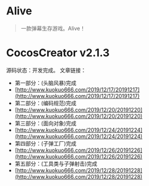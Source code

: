# Alive
> 一款弹幕生存游戏。Alive！
# CocosCreator v2.1.3
源码状态：开发完成。
文章链接：
- 第一部分：(头脑风暴)完成
- [http://www.kuokuo666.com/2019/12/17/20191217](http://www.kuokuo666.com/2019/12/17/20191217)
- 第二部分：(编码规范)完成
- [http://www.kuokuo666.com/2019/12/20/20191220](http://www.kuokuo666.com/2019/12/20/20191220)
- 第三部分：(面向对象)完成
- [http://www.kuokuo666.com/2019/12/24/20191224](http://www.kuokuo666.com/2019/12/24/20191224)
- 第四部分：(子弹工厂)完成
- [http://www.kuokuo666.com/2019/12/26/20191226](http://www.kuokuo666.com/2019/12/26/20191226)
- 第五部分：(工具类与子弹射击)完成
- [http://www.kuokuo666.com/2019/12/28/20191228](http://www.kuokuo666.com/2019/12/28/20191228)
